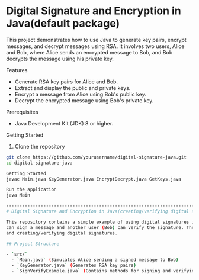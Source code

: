 # Digital Signature and Encryption in Java(default package)

This project demonstrates how to use Java to generate key pairs, encrypt messages, and decrypt messages using RSA. It involves two users, Alice and Bob, where Alice sends an encrypted message to Bob, and Bob decrypts the message using his private key.

 Features

- Generate RSA key pairs for Alice and Bob.
- Extract and display the public and private keys.
- Encrypt a message from Alice using Bob's public key.
- Decrypt the encrypted message using Bob's private key.

 Prerequisites

- Java Development Kit (JDK) 8 or higher.

 Getting Started

1. Clone the repository
```sh
git clone https://github.com/yourusername/digital-signature-java.git
cd digital-signature-java

Getting Started
javac Main.java KeyGenerator.java EncryptDecrypt.java GetKeys.java

Run the application
java Main

-----------------------------------------------------------------------------------------------------------------------------------------------------
# Digital Signature and Encryption in Java(creating/verifying digital signature)

This repository contains a simple example of using digital signatures in Java, demonstrating how one user (Alice) 
can sign a message and another user (Bob) can verify the signature. The example uses RSA for generating key pairs
and creating/verifying digital signatures.

## Project Structure

- `src/`
  - `Main.java` (Simulates Alice sending a signed message to Bob)
  - `KeyGenerator.java` (Generates RSA key pairs)
  - `SignVerifyExample.java` (Contains methods for signing and verifying messages)


